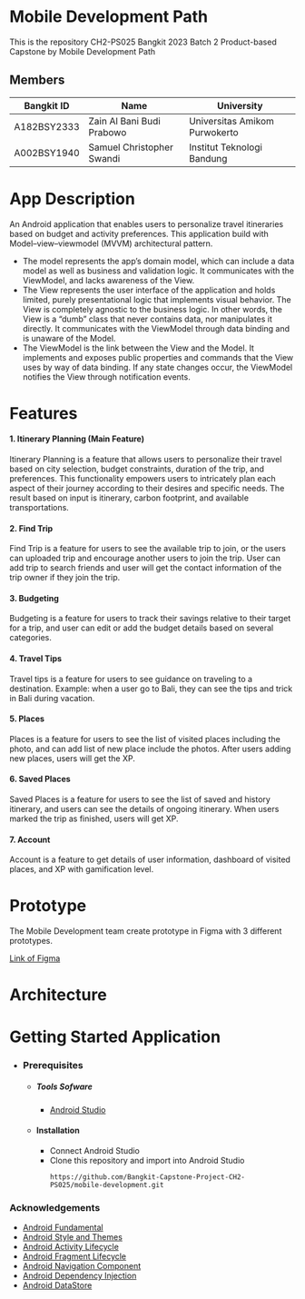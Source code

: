 # Mobile Development Path
This is the repository CH2-PS025 Bangkit 2023 Batch 2 Product-based Capstone by Mobile Development Path

##  Members
| Bangkit ID | Name | University |
|-----|-------|------|
| A182BSY2333   | Zain Al Bani Budi Prabowo	 |  Universitas Amikom Purwokerto	 |
| A002BSY1940	   |  Samuel Christopher Swandi  | Institut Teknologi Bandung | 

# App Description
An Android application that enables users to personalize travel itineraries based on budget and activity preferences. This application build with Model–view–viewmodel (MVVM) architectural pattern.
- The model represents the app’s domain model, which can include a data model as well as business and validation logic. It communicates with the ViewModel, and lacks awareness of the View.
- The View represents the user interface of the application and holds limited, purely presentational logic that implements visual behavior. The View is completely agnostic to the business logic. In other words, the View is a “dumb” class that never contains data, nor manipulates it directly. It communicates with the ViewModel through data binding and is unaware of the Model.
- The ViewModel is the link between the View and the Model. It implements and exposes public properties and commands that the View uses by way of data binding. If any state changes occur, the ViewModel notifies the View through notification events. 

# Features
#### 1. Itinerary Planning (**Main Feature**)
Itinerary Planning is a feature that allows users to personalize their travel based on city selection, budget constraints, duration of the trip, and preferences. This functionality empowers users to intricately plan each aspect of their journey according to their desires and specific needs. The result based on input is itinerary, carbon footprint, and available transportations. 

#### 2. Find Trip
Find Trip is a feature for users to see the available trip to join, or the users can uploaded trip and encourage another users to join the trip. User can add trip to search friends and user will get the contact information of the trip owner if they join the trip.

#### 3. Budgeting
Budgeting is a feature for users to track their savings relative to their target for a trip, and user can edit or add the budget details based on several categories.

#### 4. Travel Tips
Travel tips is a feature for users to see guidance on traveling to a destination. Example: when a user go to Bali, they can see the tips and trick in Bali during vacation.

#### 5. Places
Places is a feature for users to see the list of visited places including the photo, and can add list of new place include the photos. After users adding new places, users will get the XP.

#### 6. Saved Places
Saved Places is a feature for users to see the list of saved and history itinerary, and users can see the details of ongoing itinerary. When users marked the trip as finished, users will get XP.

#### 7. Account
Account is a feature to get details of user information, dashboard of visited places, and XP with gamification level.

# Prototype
The Mobile Development team create prototype in Figma with 3 different prototypes.

[Link of Figma](https://www.figma.com/file/RYR42lEEKWaN2UAzXJPsmw/User-Interface---Bangkit-Capstone-Project?type=design&node-id=0%3A1&mode=design&t=tSsswh441EavG5gK-1)

# Architecture

# Getting Started Application
  - ### Prerequisites
      - ##### Tools Sofware
        - [Android Studio](https://developer.android.com/studio)

      - #### Installation
        - Connect Android Studio
        - Clone this repository and import into Android Studio
          ```
          https://github.com/Bangkit-Capstone-Project-CH2-PS025/mobile-development.git
          ```

### Acknowledgements
* [Android Fundamental](https://developer.android.com/guide/components/fundamentals?hl=en)
* [Android Style and Themes](https://developer.android.com/develop/ui/views/theming/themes?hl=en)
* [Android Activity Lifecycle](https://developer.android.com/guide/components/activities/activity-lifecycle?hl=en)
* [Android Fragment Lifecycle](https://developer.android.com/guide/fragments/lifecycle?hl=en)
* [Android Navigation Component](https://developer.android.com/guide/navigation?hl=en)
* [Android Dependency Injection](https://developer.android.com/training/dependency-injection?hl=en)
* [Android DataStore](https://developer.android.com/topic/libraries/architecture/datastore?hl=en)
